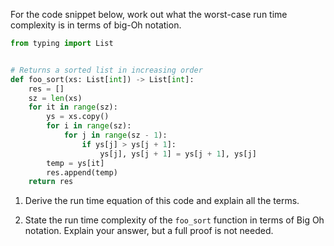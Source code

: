 For the code snippet below, work out what the worst-case run time complexity is in terms of big-Oh notation.

```python
from typing import List


# Returns a sorted list in increasing order
def foo_sort(xs: List[int]) -> List[int]:
    res = []
    sz = len(xs)
    for it in range(sz):
        ys = xs.copy()
        for i in range(sz):
            for j in range(sz - 1):
                if ys[j] > ys[j + 1]:
                    ys[j], ys[j + 1] = ys[j + 1], ys[j]
        temp = ys[it]
        res.append(temp)
    return res
```

1) Derive the run time equation of this code and explain all the terms.

2) State the run time complexity of the `foo_sort` function in terms of Big Oh notation. Explain your answer, but a full proof is not needed.​
